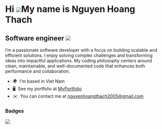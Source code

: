 
Hi ![](https://user-images.githubusercontent.com/18350557/176309783-0785949b-9127-417c-8b55-ab5a4333674e.gif)My name is Nguyen Hoang Thach
==========================================================================================================================================


Software engineer ![](https://komarev.com/ghpvc/?username=Thach45)
-------------------------------------------------------------

I’m a passionate software developer with a focus on building scalable and efficient solutions. I enjoy solving complex challenges and transforming ideas into impactful applications. My coding philosophy centers around clean, maintainable, and well-documented code that enhances both performance and collaboration.

* 🌍  I'm based in Viet Nam
* 🖥️  See my portfolio at [MyPortfolio](https://hoangthach.onrender.com/)
* ✉️  You can contact me at [nguyenhoangthach2005@gmail.com](mailto:nguyenhoangthach2005@gmail.com)

### Badges
![](http://github-profile-summary-cards.vercel.app/api/cards/profile-details?username=Thach45&theme=dracula)

